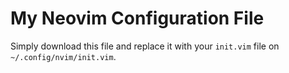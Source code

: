 # My Neovim Configuration File

Simply download this file and replace it with your `init.vim` file on `~/.config/nvim/init.vim`.
